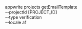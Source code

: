 appwrite projects getEmailTemplate \
        --projectId [PROJECT_ID] \
        --type verification \
        --locale af
